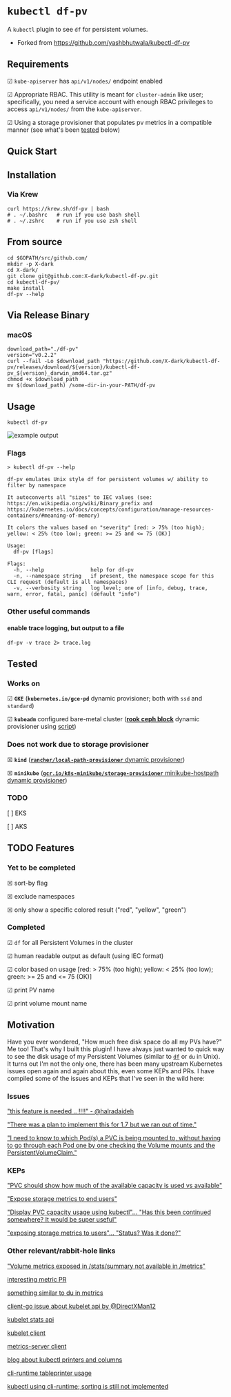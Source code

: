 # `kubectl df-pv`

A `kubectl` plugin to see `df` for persistent volumes.

* Forked from https://github.com/yashbhutwala/kubectl-df-pv

## Requirements

&#9745; `kube-apiserver` has `api/v1/nodes/` endpoint enabled

&#9745; Appropriate RBAC.  This utility is meant for `cluster-admin` like user; specifically, you need a service account with enough RBAC privileges to access `api/v1/nodes/` from the `kube-apiserver`.

&#9745; Using a storage provisioner that populates pv metrics in a compatible manner (see what's been [tested](#tested) below)

## Quick Start

## Installation

### Via Krew

```shell script
curl https://krew.sh/df-pv | bash
# . ~/.bashrc   # run if you use bash shell
# . ~/.zshrc    # run if you use zsh shell
```

## From source

```shell script
cd $GOPATH/src/github.com/
mkdir -p X-dark
cd X-dark/
git clone git@github.com:X-dark/kubectl-df-pv.git
cd kubectl-df-pv/
make install
df-pv --help
```

## Via Release Binary

### macOS

```shell script
download_path="./df-pv"
version="v0.2.2"
curl --fail -Lo $download_path "https://github.com/X-dark/kubectl-df-pv/releases/download/${version}/kubectl-df-pv_${version}_darwin_amd64.tar.gz"
chmod +x $download_path
mv $(download_path) /some-dir-in-your-PATH/df-pv
```

## Usage

```shell script
kubectl df-pv
```

![example output](doc/df-pv-output.png)

### Flags

```shell script
> kubectl df-pv --help

df-pv emulates Unix style df for persistent volumes w/ ability to filter by namespace

It autoconverts all "sizes" to IEC values (see: https://en.wikipedia.org/wiki/Binary_prefix and https://kubernetes.io/docs/concepts/configuration/manage-resources-containers/#meaning-of-memory)

It colors the values based on "severity" [red: > 75% (too high); yellow: < 25% (too low); green: >= 25 and <= 75 (OK)]

Usage:
  df-pv [flags]

Flags:
  -h, --help               help for df-pv
  -n, --namespace string   if present, the namespace scope for this CLI request (default is all namespaces)
  -v, --verbosity string   log level; one of [info, debug, trace, warn, error, fatal, panic] (default "info")
```

### Other useful commands

#### enable trace logging, but output to a file

```shell script
df-pv -v trace 2> trace.log
```

## Tested

### Works on

&#9745; **`GKE`** (**`kubernetes.io/gce-pd`** dynamic provisioner; both with `ssd` and `standard`)

&#9745; **`kubeadm`** configured bare-metal cluster ([**rook ceph block**](https://rook.io/docs/rook/v1.2/ceph-block.html) dynamic provisioner using [script](https://github.com/blackducksoftware/let-me-cluster-that-for-you/blob/master/k8s-addons/storage/external-storage/ceph/install-ceph-provisioner.sh))

### Does not work due to storage provisioner

&#9746; **`kind`** ([**`rancher/local-path-provisioner`** dynamic provisioner](https://github.com/rancher/local-path-provisioner))

&#9746; **`minikube`** ([**`gcr.io/k8s-minikube/storage-provisioner`** minikube-hostpath dynamic provisioner](https://minikube.sigs.k8s.io/docs/handbook/persistent_volumes/))

### TODO

[ ] EKS

[ ] AKS

## TODO Features

### Yet to be completed

&#9746; sort-by flag

&#9746; exclude namespaces

&#9746; only show a specific colored result ("red", "yellow", "green")

### Completed

&#9745; `df` for all Persistent Volumes in the cluster

&#9745; human readable output as default (using IEC format)

&#9745; color based on usage [red: > 75% (too high); yellow: < 25% (too low); green: >= 25 and <= 75 (OK)]

&#9745; print PV name

&#9745; print volume mount name

## Motivation

Have you ever wondered, "How much free disk space do all my PVs have?"  Me too!  That's why I built this plugin!  I have always just wanted to quick way to see the disk usage of my Persistent Volumes (similar to [`df`](https://en.wikipedia.org/wiki/Df_(Unix)) or `du` in Unix).  It turns out I'm not the only one, there has been many upstream Kubernetes issues open again and again about this, even some KEPs and PRs.  I have compiled some of the issues and KEPs that I've seen in the wild here:

### Issues

["this feature is needed .. !!!!" - @halradaideh](https://github.com/kubernetes/kubernetes/issues/42465)

["There was a plan to implement this for 1.7 but we ran out of time."](https://github.com/kubernetes/kubernetes/issues/47649)

["I need to know to which Pod(s) a PVC is being mounted to, without having to go through each Pod one by one checking the Volume mounts and the PersistentVolumeClaim."](https://github.com/kubernetes/kubernetes/issues/65233)

### KEPs

["PVC should show how much of the available capacity is used vs available"](https://github.com/kubernetes/enhancements/issues/293)

["Expose storage metrics to end users"](https://github.com/kubernetes/enhancements/issues/363)

["Display PVC capacity usage using kubectl"... "Has this been continued somewhere? It would be super useful"](https://github.com/kubernetes/enhancements/issues/497)

["exposing storage metrics to users"... "Status? Was it done?"](https://github.com/kubernetes/community/pull/855)

### Other relevant/rabbit-hole links

["Volume metrics exposed in /stats/summary not available in /metrics"](https://github.com/kubernetes/kubernetes/issues/34137)

[interesting metric PR](https://github.com/kubernetes/kubernetes/pull/19741/files)

[something similar to du in metrics](https://github.com/kubernetes/kubernetes/blob/v1.16.3/pkg/volume/metrics_du.go)

[client-go issue about kubelet api by @DirectXMan12](https://github.com/kubernetes/client-go/issues/74)

[kubelet stats api](https://github.com/kubernetes/kubernetes/blob/v1.16.3/pkg/kubelet/apis/stats/v1alpha1/types.go)

[kubelet client](https://github.com/kubernetes/kubernetes/tree/v1.16.3/pkg/kubelet/client)

[metrics-server client](https://github.com/kubernetes-sigs/metrics-server/blob/v0.3.6/pkg/sources/summary/client.go)

[blog about kubectl printers and columns](https://blog.mafr.de/2019/04/22/using-kubectl-printers-and-plugins/)

[cli-runtime tableprinter usage](https://github.com/kubernetes/cli-runtime/blob/kubernetes-1.17.0-rc.1/pkg/printers/tableprinter_test.go)

[kubectl using cli-runtime; sorting is still not implemented](https://github.com/kubernetes/kubectl/blob/kubernetes-1.17.0-rc.1/pkg/cmd/get/humanreadable_flags.go#L98)
